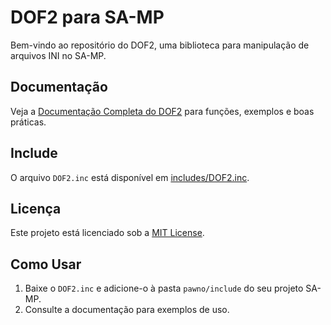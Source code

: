 # DOF2 para SA-MP

Bem-vindo ao repositório do DOF2, uma biblioteca para manipulação de arquivos INI no SA-MP.

## Documentação
Veja a [Documentação Completa do DOF2](DOF2_Documentation.md) para funções, exemplos e boas práticas.

## Include
O arquivo `DOF2.inc` está disponível em [includes/DOF2.inc](includes/DOF2.inc).

## Licença
Este projeto está licenciado sob a [MIT License](LICENSE).

## Como Usar
1. Baixe o `DOF2.inc` e adicione-o à pasta `pawno/include` do seu projeto SA-MP.
2. Consulte a documentação para exemplos de uso.
